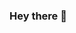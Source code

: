 ### Hey there 👋


<!--
**Si-D/Si-D** is a ✨ _special_ ✨ repository because its `README.md` (this file) appears on your GitHub profile.

Here are some ideas to get you started:

- 🔭 I’m currently working on ...
- 🌱 I’m currently learning ...
- 👯 I’m looking to collaborate on ...
- 🤔 I’m looking for help with ...
- 💬 Ask me about ...
- 📫 How to reach me: ...
- 😄 Pronouns: ...
- ⚡ Fun fact: ...
[![Siddharth's GitHub stats](https://github-readme-stats.vercel.app/api?username=Si-D)](https://github.com/Si-D/github-readme-stats)
-->
